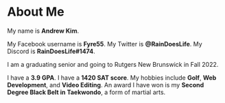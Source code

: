 # About Me


My name is **Andrew Kim**.

My Facebook username is **Fyre55**. My Twitter is **@RainDoesLife**. My Discord is **RainDoesLife#1474**. 

I am a graduating senior and going to Rutgers New Brunswick in Fall 2022.

I have a **3.9 GPA**.
I have a **1420 SAT score**.
My hobbies include **Golf**, **Web Development**, and **Video Editing**.
An award I have won is my **Second Degree Black Belt in Taekwondo**, a form of martial arts.

